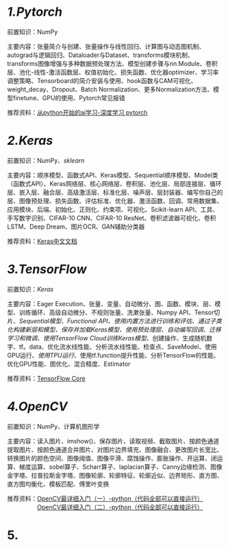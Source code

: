 # *1.Pytorch*
前置知识：NumPy  

主要内容：张量简介与创建、张量操作与线性回归、计算图与动态图机制、autograd与逻辑回归、Dataloader与Dataset、transforms模块机制、transforms图像增强与多种数据预处理方法、模型创建步骤与nn.Module、卷积层、池化-线性-激活函数层、权值初始化、损失函数、优化器optimizer、学习率调整策略、Tensorboard的简介安装与使用、hook函数与CAM可视化、weight_decay、Dropout、Batch Normalization、更多Normalization方法、模型finetune、GPU的使用、Pytorch常见报错  

推荐资料：[从python开始的ai学习-深度学习 pytorch](https://github.com/Discrete-Mathematics/ai-self-learning/tree/main/%E4%BB%8Epython%E5%BC%80%E5%A7%8B%E7%9A%84ai%E5%AD%A6%E4%B9%A0/%E6%B7%B1%E5%BA%A6%E5%AD%A6%E4%B9%A0%20pytorch)
# *2.Keras*
前置知识：NumPy、*sklearn*  

主要内容：顺序模型、函数式API、Keras模型、Sequential顺序模型、Model类（函数式API）、Keras网络层、核心网络层、卷积层、池化层、局部连接层、循环层、嵌入层、融合层、高级激活层、标准化层、噪声层、层封装器、编写你自己的层、图像预处理、损失函数、评估标准、优化器、激活函数、回调、常用数据集、应用模块、后端、初始化、正则化、约束项、可视化、Scikit-learn API、工具、手写数字识别、CIFAR-10 CNN、CIFAR-10 ResNet、卷积滤波器可视化、卷积LSTM、Deep Dream、图片OCR、GAN辅助分类器

推荐资料：[Keras中文文档](https://keras-zh.readthedocs.io/)

# *3.TensorFlow*
前置知识：*Keras*

主要内容：Eager Execution、张量、变量、自动微分、图、函数、模块、层、模型、训练循环、高级自动微分、不规则张量、洗漱张量、Numpy API、Tensor切片、*Sequential模型、Functional API、使用内置方法进行训练和评估、通过子类化构建新层和模型、保存并加载Keras模型、使用预处理层、自动编写回调、迁移学习和微调、使用TensorFlow Cloud训练Keras模型*、创建操作、生成随机数字、tf。data、优化流水线性能、分析流水线性能、检查点、SaveModel、使用GPU运行、*使用TPU运行*、使用tf.function提升性能、分析TensorFlow的性能、优化GPU性能、图优化、混合精度、Estimator  

推荐资料：[TensorFlow Core](https://tensorflow.google.cn/guide?hl=zh-cn)

# *4.OpenCV*
前置知识：NumPy、计算机图形学

主要内容：读入图片、imshow()、保存图片、读取视频、截取图片、按颜色通道提取图片、按颜色通道合并图片、对图片边界填充、图像融合、更改图片长宽比、转换图片的颜色空间、图像阈值、图像平滑、腐蚀操作、膨胀操作、开运算、闭运算、梯度运算、sobel算子、Scharr算子、laplacian算子、Canny边缘检测、图像金字塔、拉普拉斯金字塔、图像轮廓、轮廓特征、轮廓近似、边界矩形、直方图、直方图均衡化、模板匹配、傅里叶变换  

推荐资料：[OpenCV最详细入门（一）-python（代码全部可以直接运行）](https://blog.csdn.net/WUHU648/article/details/118491096)  
　　　　　[OpenCV最详细入门（二）-python（代码全部可以直接运行）](https://blog.csdn.net/WUHU648/article/details/118580542)
# 5.
